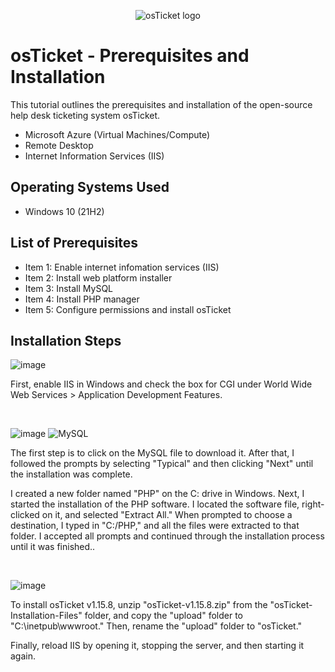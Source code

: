 <p align="center">
<img src="https://i.imgur.com/Clzj7Xs.png" alt="osTicket logo"/>
</p>

<h1>osTicket - Prerequisites and Installation</h1>
This tutorial outlines the prerequisites and installation of the open-source help desk ticketing system osTicket.<br />


- Microsoft Azure (Virtual Machines/Compute)
- Remote Desktop
- Internet Information Services (IIS)

<h2>Operating Systems Used </h2>

- Windows 10</b> (21H2)

<h2>List of Prerequisites</h2>

- Item 1: Enable internet infomation services (IIS)
- Item 2: Install web platform installer
- Item 3: Install MySQL
- Item 4: Install PHP manager
- Item 5: Configure permissions and install osTicket

<h2>Installation Steps</h2>

![image](https://github.com/user-attachments/assets/54f8b2fc-c3d6-48b4-87f9-d4d257bdbbfe)

<p>
First, enable IIS in Windows and check the box for CGI under World Wide Web Services > Application Development Features.
</p>
<br />

![image](https://github.com/user-attachments/assets/f22d4448-b57a-4a8f-b779-bb3f9a7b3852)
![MySQL](https://github.com/user-attachments/assets/4b17d6d4-e555-49b5-bea1-964746281f7a)

<p>
  The first step is to click on the MySQL file to download it. After that, I followed the prompts by selecting "Typical" and then clicking "Next" until the installation was complete.
  <p>
I created a new folder named "PHP" on the C: drive in Windows. Next, I started the installation of the PHP software. I located the software file, right-clicked on it, and selected "Extract All." When prompted to choose a destination, I typed in "C:/PHP," and all the files were extracted to that folder. I accepted all prompts and continued through the installation process until it was finished..
</p>
<br />

![image](https://github.com/user-attachments/assets/b3cd7f09-81b9-4b41-9db5-4924130d5904)

<p>
To install osTicket v1.15.8, unzip "osTicket-v1.15.8.zip" from the "osTicket-Installation-Files" folder, and copy the "upload" folder to "C:\inetpub\wwwroot." Then, rename the "upload" folder to "osTicket."

Finally, reload IIS by opening it, stopping the server, and then starting it again.
</p>
<br />
